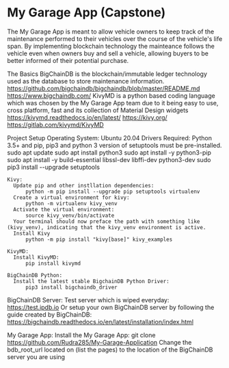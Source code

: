 # My Garage App (Capstone)

The My Garage App is meant to allow vehicle owners to keep track of the maintenance performed to their vehicles over the course of the vehicle's life span. By implementing blockchain technology the mainteance follows the vehicle even when owners buy and sell a vehicle, allowing buyers to be better informed of their potential purchase. 

The Basics
  BigChainDB is the blockchain/immutable ledger technology used as the database to store maintenance information. 
      https://github.com/bigchaindb/bigchaindb/blob/master/README.md
      https://www.bigchaindb.com/
  KivyMD is a python based coding language which was chosen by the My Garage App team due to it being easy to use, cross platform, fast and its collection of       Material Design widgets
      https://kivymd.readthedocs.io/en/latest/
      https://kivy.org/
      https://gitlab.com/kivymd/KivyMD
   
Project Setup 
  Operating System:
    Ubuntu 20.04
  Drivers Required:
    Python 3.5+ and pip, pip3 and python 3 version of setuptools must be pre-installed. 
        sudo apt update
        sudo apt install python3
        sudo apt install -y python3-pip
        sudo apt install -y build-essential libssl-dev libffi-dev python3-dev
        sudo pip3 install --upgrade setuptools
        
    Kivy:
      Update pip and other instllation dependencies: 
          python -m pip install --upgrade pip setuptools virtualenv
      Create a virtual environment for kivy: 
          python -m virtualenv kivy_venv
      Activate the virtual environment:
          source kivy_venv/bin/activate
      Your terminal should now preface the path with something like (kivy_venv), indicating that the kivy_venv environment is active.
      Install Kivy
          python -m pip install "kivy[base]" kivy_examples
          
    KivyMD:
      Install KivyMD:
          pip install kivymd
    
    BigChainDB Python:
      Install the latest stable BigchainDB Python Driver:
          pip3 install bigchaindb_driver
    
  BigChainDB Server:
    Test server which is wiped everyday:
        https://test.ipdb.io
    Or setup your own BigChainDB server by following the guide created by BigChainDB:
        https://bigchaindb.readthedocs.io/en/latest/installation/index.html
    
    
My Garage App:
  Install the My Garage App:
      git clone https://github.com/Rudra285/My-Garage-Application
  Change the bdb_root_url located on (list the pages) to the location of the BigChainDB server you are using
  
          
      
          
      
      
